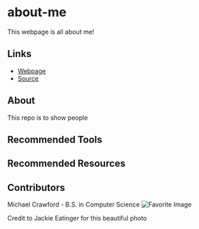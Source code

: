 # about-me
This webpage is all about me!

## Links

- [Webpage](https://michaelcrawford35.github.io/about-me/ "About Me Webpage")
- [Source](https://github.com/michaelcrawford35/about-me "About Me Source")

## About
This repo is to show people
## Recommended Tools
## Recommended Resources
## Contributors
Michael Crawford - B.S. in Computer Science
![Favorite Image](https://images.fineartamerica.com/images/artworkimages/mediumlarge/1/kc-skyline-jackie-eatinger.jpg "KC Skyline including Union Station")

Credit to Jackie Eatinger for this beautiful photo